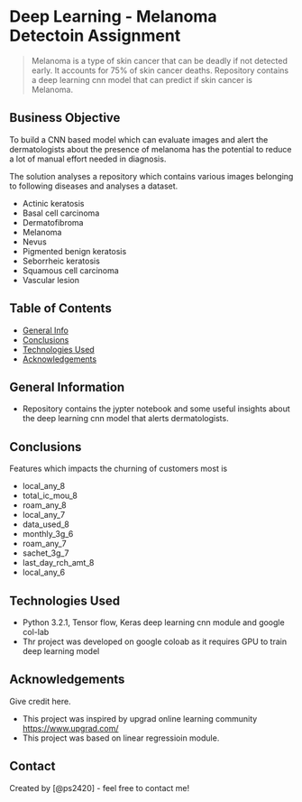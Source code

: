 # Deep Learning - Melanoma Detectoin Assignment
> Melanoma is a type of skin cancer that can be deadly if not detected early. It accounts for 75% of skin cancer deaths. Repository contains a deep learning cnn model that can predict if skin cancer is Melanoma.

## Business Objective
To build a CNN based model which can evaluate images and alert the dermatologists about the presence of melanoma has the potential to reduce a lot of manual effort needed in diagnosis.

The solution analyses a repository which contains various images belonging to following diseases and analyses a dataset. 

- Actinic keratosis
- Basal cell carcinoma
- Dermatofibroma
- Melanoma
- Nevus
- Pigmented benign keratosis
- Seborrheic keratosis
- Squamous cell carcinoma
- Vascular lesion

## Table of Contents
* [General Info](#general-information)
* [Conclusions](#conclusions)
* [Technologies Used](#technologies-used)
* [Acknowledgements](#acknowledgements)

<!-- You can include any other section that is pertinent to your problem -->

## General Information
- Repository contains the jypter notebook and some useful insights about the deep learning cnn model that alerts dermatologists. 

## Conclusions
Features which impacts the churning of customers most is
- local_any_8
- total_ic_mou_8
- roam_any_8
- local_any_7
- data_used_8
- monthly_3g_6
- roam_any_7
- sachet_3g_7
- last_day_rch_amt_8
- local_any_6

## Technologies Used
- Python 3.2.1, Tensor flow, Keras deep learning cnn module and google col-lab
- Thr project was developed on google coloab as it requires GPU to train deep learning model
 

## Acknowledgements
Give credit here.
- This project was inspired by upgrad online learning community https://www.upgrad.com/
- This project was based on linear regressioin module.

## Contact
Created by [@ps2420] - feel free to contact me!
